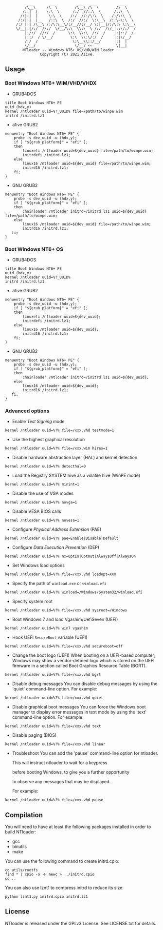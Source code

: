 ```
          ___       ___          ___   ___          ___     
         /\__\     /\  \        /\__\ /\  \        /\  \    
        /::|  |    \:\  \      /:/  //::\  \      /::\  \   
       /:|:|  |     \:\  \    /:/  //:/\:\  \    /:/\:\  \  
      /:/|:|  |__   /::\  \  /:/  //:/  \:\__\  /::\~\:\  \ 
     /:/ |:| /\__\ /:/\:\__\/:/__//:/__/ \:|__|/:/\:\ \:\__\
     \/__|:|/:/  //:/  \/__/\:\  \\:\  \ /:/  /\/_|::\/:/  /
         |:/:/  //:/  /      \:\  \\:\  /:/  /    |:|::/  / 
         |::/  / \/__/        \:\  \\:\/:/  /     |:|\/__/  
         /:/  /                \:\__\\::/__/      |:|  |    
         \/__/                  \/__/ ~~           \|__|    
        NTloader -- Windows NT6+ OS/VHD/WIM loader
                Copyright (C) 2021 A1ive.
```

## Usage

### Boot Windows NT6+ WIM/VHD/VHDX

- GRUB4DOS
```
title Boot Windows NT6+ PE
uuid (hdx,y)
kernel /ntloader uuid=%?_UUID% file=/path/to/winpe.wim
initrd /initrd.lz1
```

- a1ive GRUB2
```
menuentry "Boot Windows NT6+ PE" {
    probe -s dev_uuid -u (hdx,y);
    if [ "${grub_platform}" = "efi" ];
    then
        linuxefi /ntloader uuid=${dev_uuid} file=/path/to/winpe.wim;
        initrdefi /initrd.lz1;
    else
        linux16 /ntloader uuid=${dev_uuid} file=/path/to/winpe.wim;
        initrd16 /initrd.lz1;
    fi;
}
```
- GNU GRUB2
  
```
menuentry "Boot Windows NT6+ PE" {
    probe -s dev_uuid -u (hdx,y);
    if [ "${grub_platform}" = "efi" ];
    then
        chainloader /ntloader initrd=/initrd.lz1 uuid=${dev_uuid} file=/path/to/winpe.wim;
    else
        linux16 /ntloader uuid=${dev_uuid} file=/path/to/winpe.wim;
        initrd16 /initrd.lz1;
   fi;
}
```

### Boot Windows NT6+ OS

- GRUB4DOS
```
title Boot Windows NT6+ PE
uuid (hdx,y)
kernel /ntloader uuid=%?_UUID%
initrd /initrd.lz1
```

- a1ive GRUB2
```
menuentry "Boot Windows NT6+ PE" {
    probe -s dev_uuid -u (hdx,y);
    if [ "${grub_platform}" = "efi" ];
    then
        linuxefi /ntloader uuid=${dev_uuid};
        initrdefi /initrd.lz1;
    else
        linux16 /ntloader uuid=${dev_uuid};
        initrd16 /initrd.lz1;
    fi;
}
```
- GNU GRUB2
  
```
menuentry "Boot Windows NT6+ PE" {
    probe -s dev_uuid -u (hdx,y);
    if [ "${grub_platform}" = "efi" ];
    then
        chainloader /ntloader initrd=/initrd.lz1 uuid=${dev_uuid};
    else
        linux16 /ntloader uuid=${dev_uuid};
        initrd16 /initrd.lz1;
   fi;
}
```

### Advanced options

- Enable *Test Signing* mode
```
kernel /ntloader uuid=%?% file=/xxx.vhd testmode=1
```
- Use the highest graphical resolution
```
kernel /ntloader uuid=%?% file=/xxx.wim hires=1
```
- Disable hardware abstraction layer (HAL) and kernel detection.
```
kernel /ntloader uuid=%?% detecthal=0
```
- Load the Registry SYSTEM hive as a volatile hive (WinPE mode)
```
kernel /ntloader uuid=%?% minint=1
```
- Disable the use of VGA modes
```
kernel /ntloader uuid=%?% novga=1
```
- Disable VESA BIOS calls
```
kernel /ntloader uuid=%?% novesa=1
```
- Configure *Physical Address Extension* (PAE)
```
kernel /ntloader uuid=%?% pae=Enable|Disable|Default
```
- Configure *Data Execution Prevention* (DEP)
```
kernel /ntloader uuid=%?% nx=OptIn|OptOut|AlwaysOff|AlwaysOn
```
- Set Windows load options
```
kernel /ntloader uuid=%?% file=/xxx.vhd loadopt=XXX
```
- Specify the path of `winload.exe` or `winload.efi`
```
kernel /ntloader uuid=%?% winload=/Windows/System32/winload.efi
```
- Specify system root
```
kernel /ntloader uuid=%?% file=/xxx.vhd sysroot=/Windows
```
- Boot Windows 7 and load Vgashim/UefiSeven (UEFI)
```
kernel /ntloader uuid=%?% win7 vgashim
```
- Hook UEFI `SecureBoot` variable (UEFI)
```
kernel /ntloader uuid=%?% file=/xxx.vhd secureboot=off
```
- Change the boot logo (UEFI)
    When booting on a UEFI-based computer, Windows may show a vendor-defined logo
     which is stored on the UEFI firmware in a section called Boot Graphics Resource Table (BGRT).
```
kernel /ntloader uuid=%?% file=/xxx.vhd bgrt
```
- Disable debug messages
    You can disable debug messages by using the 'quiet' command-line option.
    For example:
```
kernel /ntloader uuid=%?% file=/xxx.vhd quiet
```
- Disable graphical boot messages
    You can force the Windows boot manager to display error messages
     in text mode by using the 'text' command-line option.
    For example:
```
kernel /ntloader uuid=%?% file=/xxx.vhd text
```
- Disable paging (BIOS)
```
kernel /ntloader uuid=%?% file=/xxx.vhd linear
```
- Troubleshoot
    You can add the 'pause' command-line option for ntloader.
    
    This will instruct ntloader to wait for a keypress
    
     before booting Windows, to give you a further opportunity
    
     to observe any messages that may be displayed.
    
    For example:
```
kernel /ntloader uuid=%?% file=/xxx.vhd pause
```

## Compilation

You will need to have at least the following packages installed in order to build NTloader:

- gcc
- binutils
- make

You can use the following command to create initrd.cpio:
```
cd utils/rootfs
find * | cpio -o -H newc > ../initrd.cpio
cd ..
```
You can also use lznt1 to compress initrd to reduce its size:
```
python lznt1.py initrd.cpio initrd.lz1
```

## License

NTloader is released under the GPLv3 License. See LICENSE.txt for details.

